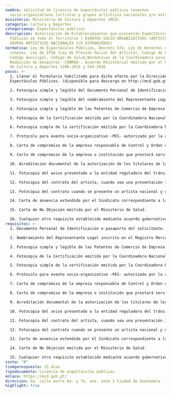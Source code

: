 ```yaml
---
nombre: Solicitud de licencia de espectáculos públicos (eventos
  socio-organizativos [artistas y grupos artísticos nacionales y/o extranjeros])
ministerio: Ministerio de Cultura y Deportes (MCD)
categoria: Cultura y Deportes
categoriaesp: Espectáculos públicos
descripcion: Autorización de Establecimientos que presentan Espectáculos
  Públicos en todo el Territorio ( EVENTOS SOCIO-ORGANIZATIVOS (ARTISTAS Y
  GRUPOS ARTÍSTICOS NACIONALES Y/O EXTRANJEROS)
normativa: Ley de Espectáculos Públicos, Decreto 574, Ley de Derechos de Autor y
  conexos, Ley de IPSA (Ley de Presión Social del Artista), Codigo de Comercio,
  Código municipal, Código de Salud,Normativas de la Coordinadora para la
  Reducción de Desastres -CONRED-, Acuerdo Ministerial emitido por el Ministerio
  de Cultura y Deportes 1106-2015 y 544-2016
pasos: >-
  1. Llenar el formulario habilitado para dicho efecto por la Dirección de
  Espectáculos Públicos. (disponible para descarga en http://mcd.gob.gt) 

  2. Fotocopia simple y legible del Documento Personal de Identificación o pasaporte del solicitante. 

  3. Fotocopia simple y legible del nombramiento del Representante Legal inscrito en el Registro Mercantil, en caso sea persona jurídica. 

  4. Fotocopia simple y legible de las Patentes de Comercio de Empresa y/o Sociedad en caso sea persona jurídica 

  5. Fotocopia de la Certificación emitida por la Coordinadora Nacional para la Reducción de Desastres CONRED, en la que indique la capacidad de locación (butacas, sillas, asientos, etc.) incluyendo un área para personas con discapacidad, con el fin de determinar el número de las personas que ingresarán. 

  6. Fotocopia simple de la certificación emitida por la Coordinadora Nacional para la Reducción de Desastres -CONRED- de la Norma de Reducción de Desastres Número cuatro (NRD4) Normas Mínimas de Seguridad en Eventos Socio-Organizativos. 

  7. Protocolo para evento socio-organizativo -PES- autorizado por la autoridad competente con los anexos correspondientes. 

  8. Carta de compromiso de la empresa responsable de Control y Orden del evento. 

  9. Carta de compromiso de la empresa o institución que prestará servicios médicos de primeros auxilios en el evento, acorde con la información contenida en el protocolo para eventos socio organizativo. 

  10. Acreditación documental de la autorización de los titulares de los respectivos derechos de autor y derechos conexos o en su caso la sociedad de gestión colectiva que corresponda 

  11. Fotocopia del aviso presentado a la entidad reguladora del tránsito vehicular de la localidad respectiva a fin de que ésta realice el control correspondiente en los alrededores de donde se presentará el espectáculo.

  12. Fotocopia del contrato del artista, cuando sea una presentación internacional 

  13. Fotocopia del contrato cuando se presente un artista nacional y que dentro de sus cláusulas establezca: 1) El artista que apertura el evento tendrá igualdad de condiciones técnicas como el artista internacional; y 2) Que el artista nacional goce de un espacio publicitario acorde al evento. 

  14. Carta de anuencia extendida por el Sindicato correspondiente a la actividad artística. 

  15. Carta de No Objeción emitida por el Ministerio de Salud. 

  16. Cualquier otro requisito establecido mediante acuerdo gubernativo o ministerial, o cualquier otra disposición que sea aplicable a la materia.
requisitos: >-
  1. Documento Personal de Identificación o pasaporte del solicitante. 

  2. Nombramiento del Representante Legal inscrito en el Registro Mercantil, en caso sea persona jurídica. 

  3. Fotocopia simple y legible de las Patentes de Comercio de Empresa y/o Sociedad en caso sea persona jurídica 

  4. Fotocopia de la Certificación emitida por la Coordinadora Nacional para la Reducción de Desastres CONRED, en la que indique la capacidad de locación (butacas, sillas, asientos, etc.) incluyendo un área para personas con discapacidad, con el fin de determinar el número de las personas que ingresarán. 

  5. Fotocopia simple de la certificación emitida por la Coordinadora Nacional para la Reducción de Desastres -CONRED- de la Norma de Reducción de Desastres Número cuatro (NRD4) Normas Mínimas de Seguridad en Eventos Socio-Organizativos. 

  6. Protocolo para evento socio-organizativo -PES- autorizado por la autoridad competente con los anexos correspondientes.

  7. Carta de compromiso de la empresa responsable de Control y Orden del evento. 

  8. Carta de compromiso de la empresa o institución que prestará servicios médicos de primeros auxilios en el evento, acorde con la información contenida en el protocolo para eventos socio organizativo. 

  9. Acreditación documental de la autorización de los titulares de los respectivos derechos de autor y derechos conexos o en su caso la sociedad de gestión colectiva que corresponda 

  10. Fotocopia del aviso presentado a la entidad reguladora del tránsito vehicular de la localidad respectiva a fin de que ésta realice el control correspondiente en los alrededores de donde se presentará el espectáculo.

  11. Fotocopia del contrato del artista, cuando sea una presentación internacional 

  12. Fotocopia del contrato cuando se presente un artista nacional y que dentro de sus cláusulas establezca: 1) El artista que apertura el evento tendrá igualdad de condiciones técnicas como el artista internacional; y 2) Que el artista nacional goce de un espacio publicitario acorde al evento. 

  13. Carta de anuencia extendida por el Sindicato correspondiente a la actividad artística. 

  14. Carta de No Objeción emitida por el Ministerio de Salud. 

  15. Cualquier otro requisito establecido mediante acuerdo gubernativo o ministerial, o cualquier otra disposición que sea aplicable a la materia.
costo: "0"
tiemporespuesta: 15 dias
tipodocumento: Licencia de espectáculos públicos
enlace: https://mcd.gob.gt/
direccion: 6a. calle entre 6a. y 7a. ave. zona 1 Ciudad de Guatemala
highlight: true
---
```

